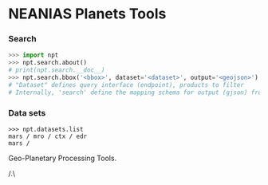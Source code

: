 # NEANIAS Planets Tools

### Search

```python
>>> import npt
>>> npt.search.about()
# print(npt.search.__doc__)
>>> npt.search.bbox('<bbox>', dataset='<dataset>', output='<geojson>')
# "Dataset" defines query interface (endpoint), products to filter
# Internally, 'search' define the mapping schema for output (gjson) from provider (json/xml)
```

### Data sets
```
>>> npt.datasets.list
mars / mro / ctx / edr
mars /
```

Geo-Planetary Processing Tools.

/.\
